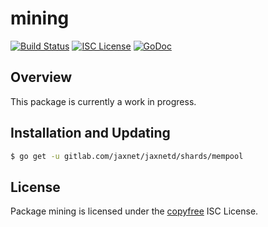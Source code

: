 mining
======

[![Build Status](http://img.shields.io/travis/btcsuite/btcd.svg)](https://travis-ci.org/btcsuite/btcd)
[![ISC License](http://img.shields.io/badge/license-ISC-blue.svg)](http://copyfree.org)
[![GoDoc](https://img.shields.io/badge/godoc-reference-blue.svg)](http://godoc.org/gitlab.com/jaxnet/jaxnetd/shards/mempool)

## Overview

This package is currently a work in progress.

## Installation and Updating

```bash
$ go get -u gitlab.com/jaxnet/jaxnetd/shards/mempool
```

## License

Package mining is licensed under the [copyfree](http://copyfree.org) ISC
License.
